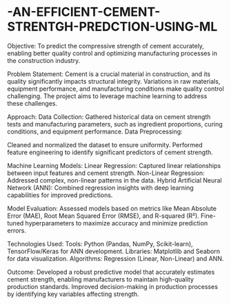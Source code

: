 # -AN-EFFICIENT-CEMENT-STRENTGH-PREDCTION-USING-ML
Objective:
To predict the compressive strength of cement accurately, enabling better quality control and optimizing manufacturing processes in the construction industry.

Problem Statement:
Cement is a crucial material in construction, and its quality significantly impacts structural integrity. Variations in raw materials, equipment performance, and manufacturing conditions make quality control challenging. The project aims to leverage machine learning to address these challenges.

Approach:
Data Collection:
Gathered historical data on cement strength tests and manufacturing parameters, such as ingredient proportions, curing conditions, and equipment performance.
Data Preprocessing:

Cleaned and normalized the dataset to ensure uniformity.
Performed feature engineering to identify significant predictors of cement strength.

Machine Learning Models:
Linear Regression: Captured linear relationships between input features and cement strength.
Non-Linear Regression: Addressed complex, non-linear patterns in the data.
Hybrid Artificial Neural Network (ANN): Combined regression insights with deep learning capabilities for improved predictions.

Model Evaluation:
Assessed models based on metrics like Mean Absolute Error (MAE), Root Mean Squared Error (RMSE), and R-squared (R²).
Fine-tuned hyperparameters to maximize accuracy and minimize prediction errors.

Technologies Used:
Tools: Python (Pandas, NumPy, Scikit-learn), TensorFlow/Keras for ANN development.
Libraries: Matplotlib and Seaborn for data visualization.
Algorithms: Regression (Linear, Non-Linear) and ANN.

Outcome:
Developed a robust predictive model that accurately estimates cement strength, enabling manufacturers to maintain high-quality production standards.
Improved decision-making in production processes by identifying key variables affecting strength.

